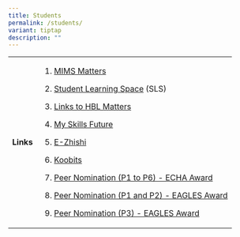 ```yaml
---
title: Students
permalink: /students/
variant: tiptap
description: ""
---
```

<table style="minWidth: 50px">
<colgroup>
<col>
<col>
</colgroup>
<tbody>
<tr>
<td rowspan="1" colspan="1">
<p><strong>Links</strong>
</p>
</td>
<td rowspan="1" colspan="1">
<ol data-tight="true" class="tight">
<li>
<p><a href="/mims-matters" rel="noopener nofollow" target="_blank">MIMS Matters</a>
</p>
</li>
<li>
<p><a href="https://vle.learning.moe.edu.sg/login" rel="noopener noreferrer nofollow" target="_blank">Student Learning Space</a> (SLS)</p>
</li>
<li>
<p><a href="/hbl-links/" rel="noopener nofollow" target="_blank">Links to HBL Matters</a>
</p>
</li>
<li>
<p><a href="https://www.myskillsfuture.gov.sg/content/student/en/primary.html" rel="noopener noreferrer nofollow" target="_blank">My Skills Future</a>
</p>
</li>
<li>
<p><a href="https://www.ezhishi.net/Contents/index.html" rel="noopener noreferrer nofollow" target="_blank">E-Zhishi</a>
</p>
</li>
<li>
<p><a href="https://member.koobits.com/" rel="noopener noreferrer nofollow" target="_blank">Koobits</a>
</p>
</li>
<li>
<p><a href="https://go.gov.sg/studentnomination2024" rel="noopener nofollow" target="_blank">Peer Nomination (P1 to P6) - ECHA Award</a>
</p>
</li>
<li>
<p><a href="https://go.gov.sg/primary1and2-peernomination2024" rel="noopener nofollow" target="_blank">Peer Nomination (P1 and P2) - EAGLES Award</a>
</p>
</li>
<li>
<p><a href="https://go.gov.sg/primary3-peernomination2024" rel="noopener nofollow" target="_blank">Peer Nomination (P3) - EAGLES Award</a>
</p>
</li>
</ol>
</td>
</tr>
</tbody>
</table>
<p></p>